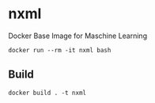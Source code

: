 # nxml
Docker Base Image for Maschine Learning

```
docker run --rm -it nxml bash
```


## Build
```
docker build . -t nxml
```
